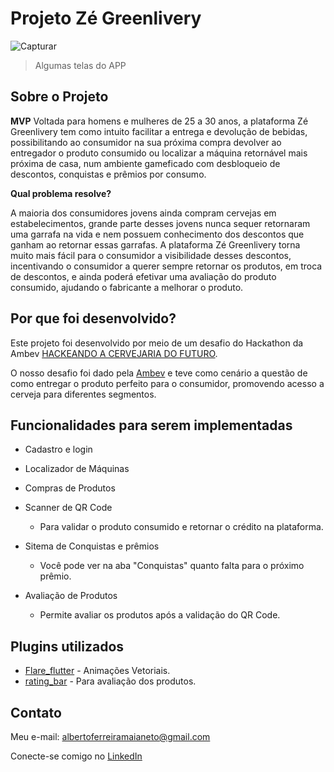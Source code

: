 # Projeto Zé Greenlivery

![Capturar](https://user-images.githubusercontent.com/61087112/102036121-d0148700-3da0-11eb-9c16-5e85f130ed3e.jpg)
>Algumas telas do APP

## Sobre o Projeto

**MVP**
Voltada para homens e mulheres de 25 a 30 anos, a plataforma Zé Greenlivery tem como intuito
facilitar a entrega e devolução de bebidas, possibilitando ao consumidor na sua próxima compra
devolver ao entregador o produto consumido ou localizar a máquina retornável mais próxima de casa,
num ambiente gameficado com desbloqueio de descontos, conquistas e prêmios por consumo.

**Qual problema resolve?**

A maioria dos consumidores jovens ainda compram cervejas em estabelecimentos, grande parte
desses jovens nunca sequer retornaram uma garrafa na vida e nem possuem conhecimento dos descontos
que ganham ao retornar essas garrafas. A plataforma Zé Greenlivery torna muito mais fácil para o consumidor
a visibilidade desses descontos, incentivando o consumidor a querer sempre retornar os produtos,
em troca de descontos, e ainda poderá efetivar uma avaliação do produto consumido, ajudando o fabricante
a melhorar o produto.

## Por que foi desenvolvido?

Este projeto foi desenvolvido por meio de um desafio do Hackathon da Ambev [HACKEANDO A CERVEJARIA DO FUTURO](https://www.hackacervejariadofuturo.com.br/).

O nosso desafio foi dado pela [Ambev](https://www.ambev.com.br/) e teve como cenário a questão
de como entregar o produto perfeito para o consumidor, promovendo acesso a cerveja para diferentes segmentos.


## Funcionalidades para serem implementadas

 - Cadastro e login
 
 - Localizador de Máquinas
 
 - Compras de Produtos
 
 - Scanner de QR Code

    - Para validar o produto consumido e retornar o crédito na plataforma.
 
 - Sitema de Conquistas e prêmios
    
    - Você pode ver na aba "Conquistas" quanto falta para o próximo prêmio.
 
 - Avaliação de Produtos
    
    - Permite avaliar os produtos após a validação do QR Code.
 
## Plugins utilizados
 
 - [Flare_flutter](https://pub.dev/packages/flare_flutter) - Animações Vetoriais.
 - [rating_bar](https://pub.dev/packages/rating_bar/) - Para avaliação dos produtos.
  
## Contato
 
Meu e-mail: albertoferreiramaianeto@gmail.com

Conecte-se comigo no [LinkedIn](https://www.linkedin.com/in/alberto-ferreira-maia-neto-045356a3/)
